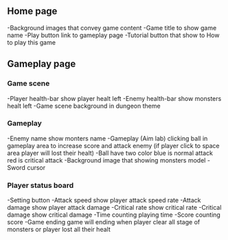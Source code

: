 ## Home page
-Background images that convey game content
-Game title to show game name
-Play button link to gameplay page
-Tutorial button that show to How to play this game

## Gameplay page
### Game scene
-Player health-bar show player healt left
-Enemy health-bar show monsters healt left
-Game scene background in dungeon theme

### Gameplay
-Enemy name show monters name
-Gameplay (Aim lab) clicking ball in gameplay area to increase score and attack enemy (if player click to space area player will lost their healt)
-Ball have two color blue is normal attack red is critical attack
-Background image that showing monsters model
-Sword cursor

### Player status board
-Setting button
-Attack speed show player attack speed rate
-Attack damage show player attack damage
-Critical rate show critical rate
-Critical damage show critical damage
-Time counting playing time
-Score counting score
-Game ending game will ending when player clear all stage of monsters or player lost all their healt
